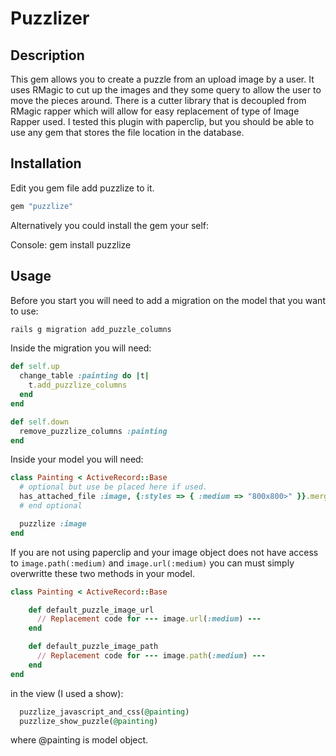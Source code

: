 # Puzzlizer

## 	Description

This gem allows you to create a puzzle from an upload image by a user. It uses RMagic to cut up the images and they some query to allow the user to move the pieces 
around. There is a cutter library that is decoupled from RMagic rapper which will allow for easy replacement of type of Image Rapper used. I tested this plugin with 
paperclip, but you should be able to use any gem that stores the file location in the database.

##	Installation

Edit you gem file add puzzlize to it.

```ruby
gem "puzzlize"
```
	
Alternatively you could install the gem your self:

Console:
gem install puzzlize

##	Usage

Before you start you will need to add a migration on the model that you want to use:

```ruby
rails g migration add_puzzle_columns
```
  
Inside the migration you will need:

```ruby
def self.up
  change_table :painting do |t|
    t.add_puzzlize_columns
  end
end

def self.down
  remove_puzzlize_columns :painting
end
```
  
Inside your model you will need:

```ruby
class Painting < ActiveRecord::Base
  # optional but use be placed here if used.
  has_attached_file :image, {:styles => { :medium => "800x800>" }}.merge(PAPERCLIP_STORAGE_OPTIONS)
  # end optional

  puzzlize :image
end
```

If you are not using paperclip and your image object does not have access to `image.path(:medium)` and `image.url(:medium)` you can must simply overwritte these two methods in your model.

```ruby
class Painting < ActiveRecord::Base

	def default_puzzle_image_url
	  // Replacement code for --- image.url(:medium) ---
	end

	def default_puzzle_image_path
	  // Replacement code for --- image.path(:medium) ---
	end
end
```

in the view (I used a show):

```ruby
  puzzlize_javascript_and_css(@painting)
  puzzlize_show_puzzle(@painting)
```
  
where @painting is model object.